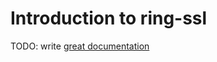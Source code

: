 # Introduction to ring-ssl

TODO: write [great documentation](http://jacobian.org/writing/great-documentation/what-to-write/)
